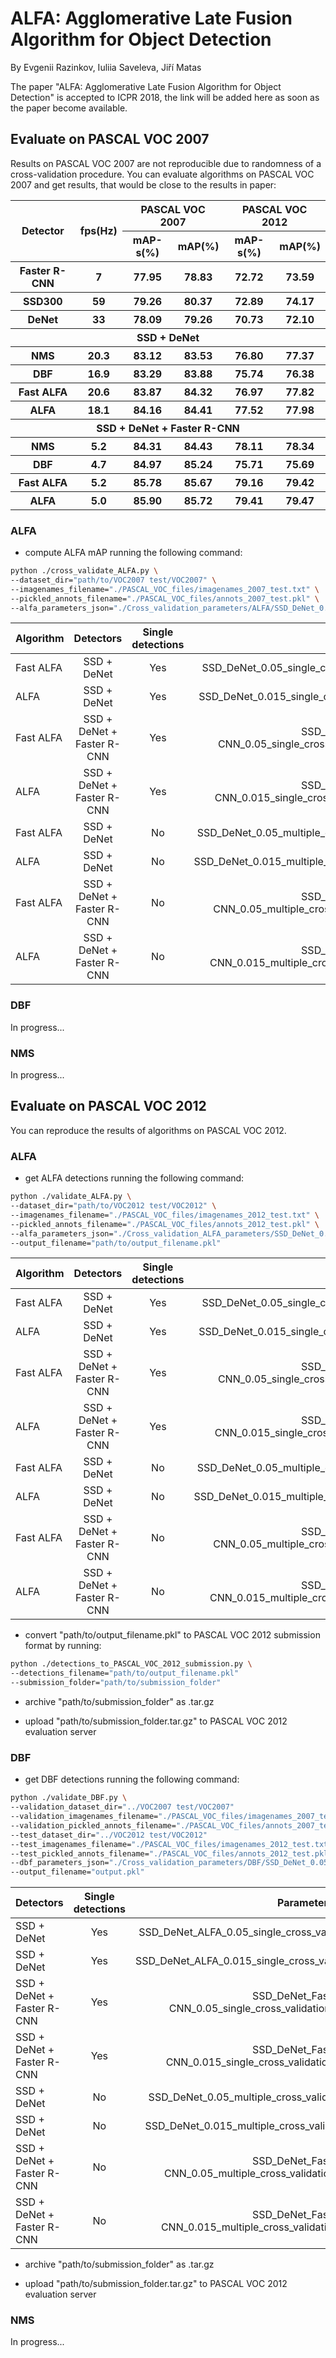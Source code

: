 # ALFA: Agglomerative Late Fusion Algorithm for Object Detection

By Evgenii Razinkov, Iuliia Saveleva, Jiří Matas

The paper "ALFA: Agglomerative Late Fusion Algorithm for Object Detection" is accepted 
to ICPR 2018, the link will be added here as soon as the paper become available.

## Evaluate on PASCAL VOC 2007

Results on PASCAL VOC 2007 are not reproducible due to randomness of a cross-validation procedure.
You can evaluate algorithms on PASCAL VOC 2007 and get results, that would be close to the results in paper:

<table>
    <thead>
        <tr>
            <th rowspan=2>Detector</th>
            <th rowspan=2>fps(Hz)</th>
            <th colspan=2>PASCAL VOC 2007</th>
            <th colspan=2>PASCAL VOC 2012</th>
        </tr>
        <tr>
            <th>mAP-s(%)</th>
            <th>mAP(%)</th>
            <th>mAP-s(%)</th>
            <th>mAP(%)</th>
        </tr>
    </thead>
    <tbody>
        <tr>
            <th>Faster R-CNN</th>
            <th>7</th>
            <th>77.95</th>
            <th>78.83</th>
            <th>72.72</th>
            <th>73.59</th>
        </tr>
        <tr>
            <th>SSD300</th>
            <th>59</th>
            <th>79.26</th>
            <th>80.37</th>
            <th>72.89</th>
            <th>74.17</th>
        </tr>
        <tr>
            <th>DeNet</th>
            <th>33</th>
            <th>78.09</th>
            <th>79.26</th>
            <th>70.73</th>
            <th>72.10</th>
        </tr>
        <tr>
            <th colspan=6>SSD + DeNet</th>
        </tr>
        <tr>
            <th>NMS</th>
            <th>20.3</th>
            <th>83.12</th>
            <th>83.53</th>
            <th>76.80</th>
            <th>77.37</th>
        </tr>
        <tr>
            <th>DBF</th>
            <th>16.9</th>
            <th>83.29</th>
            <th>83.88</th>
            <th>75.74</th>
            <th>76.38</th>
        </tr>
        <tr>
            <th>Fast ALFA</th>
            <th>20.6</th>
            <th>83.87</th>
            <th>84.32</th>
            <th>76.97</th>
            <th>77.82</th>
        </tr>
        <tr>
            <th>ALFA</th>
            <th>18.1</th>
            <th>84.16</th>
            <th>84.41</th>
            <th>77.52</th>
            <th>77.98</th>
        </tr>
                <tr>
            <th colspan=6>SSD + DeNet + Faster R-CNN</th>
        </tr>
        <tr>
            <th>NMS</th>
            <th>5.2</th>
            <th>84.31</th>
            <th>84.43</th>
            <th>78.11</th>
            <th>78.34</th>
        </tr>
        <tr>
            <th>DBF</th>
            <th>4.7</th>
            <th>84.97</th>
            <th>85.24</th>
            <th>75.71</th>
            <th>75.69</th>
        </tr>
        <tr>
            <th>Fast ALFA</th>
            <th>5.2</th>
            <th>85.78</th>
            <th>85.67</th>
            <th>79.16</th>
            <th>79.42</th>
        </tr>
        <tr>
            <th>ALFA</th>
            <th>5.0</th>
            <th>85.90</th>
            <th>85.72</th>
            <th>79.41</th>
            <th>79.47</th>
        </tr>
    </tbody>
</table>

### ALFA

* compute ALFA mAP running the following command:
```bash
python ./cross_validate_ALFA.py \
--dataset_dir="path/to/VOC2007 test/VOC2007" \
--imagenames_filename="./PASCAL_VOC_files/imagenames_2007_test.txt" \
--pickled_annots_filename="./PASCAL_VOC_files/annots_2007_test.pkl" \
--alfa_parameters_json="./Cross_validation_parameters/ALFA/SSD_DeNet_0.05_single_cross_validation_parameters_2007.json"
```

| Algorithm | Detectors  | Single detections | Parameters |
|--------|:---------:|:------:| :------:|
| Fast ALFA | SSD + DeNet | Yes  | SSD_DeNet_0.05_single_cross_validation_parameters_2007.json |
| ALFA | SSD + DeNet | Yes |  SSD_DeNet_0.015_single_cross_validation_parameters_2007.json |
| Fast ALFA | SSD + DeNet + Faster R-CNN | Yes | SSD_DeNet_Faster_R-CNN_0.05_single_cross_validation_parameters_2007.json |
| ALFA | SSD + DeNet + Faster R-CNN | Yes | SSD_DeNet_Faster_R-CNN_0.015_single_cross_validation_parameters_2007.json |
| Fast ALFA | SSD + DeNet | No | SSD_DeNet_0.05_multiple_cross_validation_parameters_2007.json |
| ALFA | SSD + DeNet | No |  SSD_DeNet_0.015_multiple_cross_validation_parameters_2007.json |
| Fast ALFA | SSD + DeNet + Faster R-CNN | No | SSD_DeNet_Faster_R-CNN_0.05_multiple_cross_validation_parameters_2007.json |
| ALFA | SSD + DeNet + Faster R-CNN | No | SSD_DeNet_Faster_R-CNN_0.015_multiple_cross_validation_parameters_2007.json |


### DBF

In progress...

### NMS

In progress...

## Evaluate on PASCAL VOC 2012

You can reproduce the results of algorithms on PASCAL VOC 2012.

### ALFA
* get ALFA detections running the following command:
```bash
python ./validate_ALFA.py \
--dataset_dir="path/to/VOC2012 test/VOC2012" \
--imagenames_filename="./PASCAL_VOC_files/imagenames_2012_test.txt" \
--pickled_annots_filename="./PASCAL_VOC_files/annots_2012_test.pkl" \
--alfa_parameters_json="./Cross_validation_ALFA_parameters/SSD_DeNet_0.05_single_cross_validation_parameters_2012.json" \
--output_filename="path/to/output_filename.pkl"
```

| Algorithm | Detectors  | Single detections | Parameters |
|--------|:---------:|:------:| :------:|
| Fast ALFA | SSD + DeNet | Yes  | SSD_DeNet_0.05_single_cross_validation_parameters_2012.json |
| ALFA | SSD + DeNet | Yes |  SSD_DeNet_0.015_single_cross_validation_parameters_2012.json |
| Fast ALFA | SSD + DeNet + Faster R-CNN | Yes | SSD_DeNet_Faster_R-CNN_0.05_single_cross_validation_parameters_2012.json |
| ALFA | SSD + DeNet + Faster R-CNN | Yes | SSD_DeNet_Faster_R-CNN_0.015_single_cross_validation_parameters_2012.json |
| Fast ALFA | SSD + DeNet | No | SSD_DeNet_0.05_multiple_cross_validation_parameters_2012.json |
| ALFA | SSD + DeNet | No |  SSD_DeNet_0.015_multiple_cross_validation_parameters_2012.json |
| Fast ALFA | SSD + DeNet + Faster R-CNN | No | SSD_DeNet_Faster_R-CNN_0.05_multiple_cross_validation_parameters_2012.json |
| ALFA | SSD + DeNet + Faster R-CNN | No | SSD_DeNet_Faster_R-CNN_0.015_multiple_cross_validation_parameters_2012.json |

* convert "path/to/output_filename.pkl" to PASCAL VOC 2012 submission format by running:
```bash
python ./detections_to_PASCAL_VOC_2012_submission.py \
--detections_filename="path/to/output_filename.pkl"
--submission_folder="path/to/submission_folder"
```

* archive "path/to/submission_folder" as .tar.gz

* upload "path/to/submission_folder.tar.gz" to PASCAL VOC 2012 evaluation server

### DBF

* get DBF detections running the following command:
```bash
python ./validate_DBF.py \
--validation_dataset_dir="../VOC2007 test/VOC2007"
--validation_imagenames_filename="./PASCAL_VOC_files/imagenames_2007_test.txt"
--validation_pickled_annots_filename="./PASCAL_VOC_files/annots_2007_test.pkl"
--test_dataset_dir="../VOC2012 test/VOC2012"
--test_imagenames_filename="./PASCAL_VOC_files/imagenames_2012_test.txt"
--test_pickled_annots_filename="./PASCAL_VOC_files/annots_2012_test.pkl"
--dbf_parameters_json="./Cross_validation_parameters/DBF/SSD_DeNet_0.05_single_cross_validation_parameters_2012.json"
--output_filename="output.pkl"
```

| Detectors  | Single detections | Parameters |
|--------|:------:| :------:|
| SSD + DeNet | Yes  | SSD_DeNet_ALFA_0.05_single_cross_validation_parameters_2012.json |
| SSD + DeNet | Yes |  SSD_DeNet_ALFA_0.015_single_cross_validation_parameters_2012.json |
| SSD + DeNet + Faster R-CNN | Yes | SSD_DeNet_Faster_R-CNN_0.05_single_cross_validation_parameters_2012.json |
| SSD + DeNet + Faster R-CNN | Yes | SSD_DeNet_Faster_R-CNN_0.015_single_cross_validation_parameters_2012.json |
| SSD + DeNet | No | SSD_DeNet_0.05_multiple_cross_validation_parameters_2012.json |
| SSD + DeNet | No |  SSD_DeNet_0.015_multiple_cross_validation_parameters_2012.json |
| SSD + DeNet + Faster R-CNN | No | SSD_DeNet_Faster_R-CNN_0.05_multiple_cross_validation_parameters_2012.json |
| SSD + DeNet + Faster R-CNN | No | SSD_DeNet_Faster_R-CNN_0.015_multiple_cross_validation_parameters_2012.json |

* archive "path/to/submission_folder" as .tar.gz

* upload "path/to/submission_folder.tar.gz" to PASCAL VOC 2012 evaluation server


### NMS

In progress...